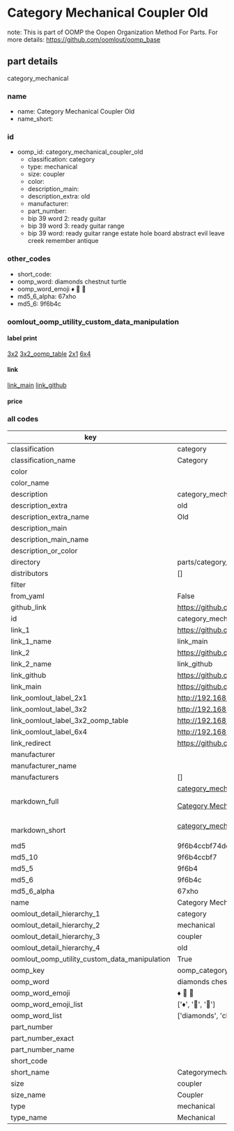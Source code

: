 # Category Mechanical Coupler Old  

note: This is part of OOMP the Oopen Organization Method For Parts. For more details: https://github.com/oomlout/oomp_base

##  part details
  



category_mechanical



### name
* name: Category Mechanical Coupler Old
* name_short: 
### id
* oomp_id: category_mechanical_coupler_old
  * classification: category
  * type: mechanical
  * size: coupler
  * color: 
  * description_main: 
  * description_extra: old
  * manufacturer: 
  * part_number: 
  * bip 39 word 2: ready guitar
  * bip 39 word 3: ready guitar range
  * bip 39 word: ready guitar range estate hole board abstract evil leave creek remember antique

### other_codes
* short_code: 
* oomp_word: diamonds chestnut turtle
* oomp_word_emoji :diamonds: :chestnut: :turtle:
* md5_6_alpha: 67xho
* md5_6: 9f6b4c






### oomlout_oomp_utility_custom_data_manipulation
#### label print
[3x2](http://192.168.1.245:1112/?label=oomp%2067xho)
[3x2_oomp_table](http://192.168.1.108:1112/?label=oomp%2067xho)
[2x1](http://192.168.1.242:1112/?label=oomp%2067xho)
[6x4](http://192.168.1.55:1112/?label=oomp%2067xho)    

#### link

[link_main](https://github.com/oomlout/oomlout_oomp_version_1_messy/tree/main/parts/category_mechanical_coupler_old) [link_github](https://github.com/oomlout/oomlout_oomp_version_1_messy/tree/main/parts/category_mechanical_coupler_old)                             

#### price







### all codes 
| key | value |  
| --- | --- |  
| classification | category |  
| classification_name | Category |  
| color |  |  
| color_name |  |  
| description | category_mechanical |  
| description_extra | old |  
| description_extra_name | Old |  
| description_main |  |  
| description_main_name |  |  
| description_or_color |   |  
| directory | parts/category_mechanical_coupler_old |  
| distributors | [] |  
| filter |  |  
| from_yaml | False |  
| github_link | https://github.com/oomlout/oomlout_oomp_part_src/tree/main/parts/category_mechanical_coupler_old |  
| id | category_mechanical_coupler_old |  
| link_1 | https://github.com/oomlout/oomlout_oomp_version_1_messy/tree/main/parts/category_mechanical_coupler_old |  
| link_1_name | link_main |  
| link_2 | https://github.com/oomlout/oomlout_oomp_version_1_messy/tree/main/parts/category_mechanical_coupler_old |  
| link_2_name | link_github |  
| link_github | https://github.com/oomlout/oomlout_oomp_version_1_messy/tree/main/parts/category_mechanical_coupler_old |  
| link_main | https://github.com/oomlout/oomlout_oomp_version_1_messy/tree/main/parts/category_mechanical_coupler_old |  
| link_oomlout_label_2x1 | http://192.168.1.242:1112/?label=oomp%2067xho |  
| link_oomlout_label_3x2 | http://192.168.1.245:1112/?label=oomp%2067xho |  
| link_oomlout_label_3x2_oomp_table | http://192.168.1.108:1112/?label=oomp%2067xho |  
| link_oomlout_label_6x4 | http://192.168.1.55:1112/?label=oomp%2067xho |  
| link_redirect | https://github.com/oomlout/oomlout_oomp_version_1_messy/tree/main/parts/category_mechanical_coupler_old |  
| manufacturer |  |  
| manufacturer_name |  |  
| manufacturers | [] |  
| markdown_full | [category_mechanical_coupler_old](none)<br>[](none)<br>[Category Mechanical Coupler Old](none)<br><br> |  
| markdown_short | [category_mechanical_coupler_old](none)<br><br> |  
| md5 | 9f6b4ccbf74de01c62b654d76399f596 |  
| md5_10 | 9f6b4ccbf7 |  
| md5_5 | 9f6b4 |  
| md5_6 | 9f6b4c |  
| md5_6_alpha | 67xho |  
| name | Category Mechanical Coupler Old |  
| oomlout_detail_hierarchy_1 | category |  
| oomlout_detail_hierarchy_2 | mechanical |  
| oomlout_detail_hierarchy_3 | coupler |  
| oomlout_detail_hierarchy_4 | old |  
| oomlout_oomp_utility_custom_data_manipulation | True |  
| oomp_key | oomp_category_mechanical_coupler_old |  
| oomp_word | diamonds chestnut turtle |  
| oomp_word_emoji | :diamonds: :chestnut: :turtle: |  
| oomp_word_emoji_list | [':diamonds:', ':chestnut:', ':turtle:'] |  
| oomp_word_list | ['diamonds', 'chestnut', 'turtle'] |  
| part_number |  |  
| part_number_exact |  |  
| part_number_name |  |  
| short_code |  |  
| short_name | Categorymechanical |  
| size | coupler |  
| size_name | Coupler |  
| type | mechanical |  
| type_name | Mechanical |  
